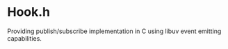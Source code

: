 Hook.h
========

Providing publish/subscribe implementation in C using libuv event emitting capabilities.
